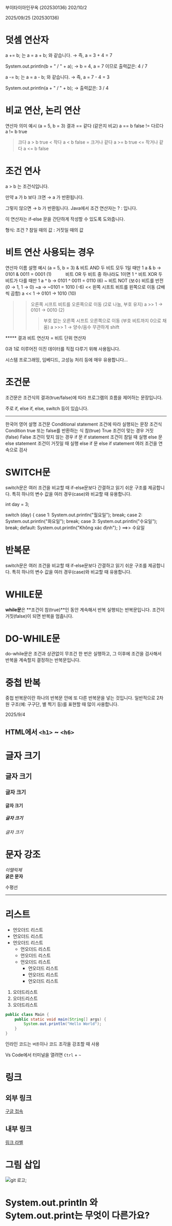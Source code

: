 부이타이아인꾸옥 (202530136)
202/10/2


2025/09/25 (202530136)
# 덧셈 연산자
a += b; 는 a = a + b; 와 같습니다.
→ 즉, a = 3 + 4 = 7

System.out.println(b + " / " + a);
→ b = 4, a = 7 이므로
출력값은: 4 / 7

a -= b; 는 a = a - b; 와 같습니다.
→ 즉, a = 7 - 4 = 3

System.out.println(a + " / " + b);
→ 출력값은: 3 / 4
# 비교 연산, 논리 연산
연산자	의미	예시 (a = 5, b = 3)	  결과
==	같다 (같은지 비교) a == b	     false
!=	다르다	          a != b	    true
>	크다	          a > b	        true
<	작다	          a < b	        false
>=	크거나 같다	       a >= b	     true
<=	작거나 같다	       a <= b	     false

# 조건 연사
a > b 는 조건식입니다.

만약 a 가 b 보다 크면 → a 가 반환됩니다.

그렇지 않으면 → b 가 반환됩니다.
    Java에서 조건 연산자는 ? : 입니다.

이 연산자는 if-else 문을 간단하게 작성할 수 있도록 도와줍니다.

형식: 조건 ? 참일 때의 값 : 거짓일 때의 값
# 비트 연산 사용되는 경우
연산자	이름 	     설명	                        예시 (a = 5, b = 3)
&	비트 AND	    두 비트 모두 1일 때만   1	     a & b → 0101 & 0011 = 0001 (1)
`	  `	            비트 OR	                      두 비트 중 하나라도 1이면 1
^	비트 XOR	     두 비트가 다를 때만 1	         a ^ b → 0101 ^ 0011 = 0110 (6)
~	비트 NOT (보수)	비트를 반전 (0 → 1, 1 → 0)	    ~a → ~0101 = 1010 (-6)
<<	왼쪽 시프트	     비트를 왼쪽으로 이동 (2배씩 곱함)	a << 1 → 0101 → 1010 (10)
>>	오른쪽 시프트	 비트를 오른쪽으로 이동 (2로 나눔, 부호 유지)	a >> 1 → 0101 →                                                                 0010 (2)
>>>	부호 없는 오른쪽 시프트	오른쪽으로 이동 (부호 비트까지 0으로 채움)	a >>> 1 
→                                                   양수/음수 무관하게 shift

***** 결과
비트 연산자 = 비트 단위 연산자

0과 1로 이루어진 이진 데이터를 직접 다루기 위해 사용됩니다.

시스템 프로그래밍, 임베디드, 고성능 처리 등에 매우 유용합니다...

# 조건문

조건문은 조건식의 결과(true/false)에 따라 프로그램의 흐름을 제어하는 문장입니다.

주로 if, else if, else, switch 등이 있습니다.

***
한국어	                영어	                설명
조건문	        Conditional statement	   조건에 따라 실행되는 문장
조건식	         Condition	               true 또는 false를 반환하는 식
참(true)	    True	                   조건이 맞는 경우
거짓(false)	    False	                   조건이 맞지 않는 경우
if 문	        if statement	           조건이 참일 때 실행
else 문	        else statement	           조건이 거짓일 때 실행
else if 문	    else if statement	       여러 조건을 연속으로 검사

# SWITCH문  
switch문은 여러 조건을 비교할 때 if-else문보다 간결하고 읽기 쉬운 구조를 제공합니다.
특히 하나의 변수 값을 여러 경우(case)와 비교할 때 유용합니다.

int day = 3;

switch (day) {
    case 1:
        System.out.println("월요일");
        break;
    case 2:
        System.out.println("화요일");
        break;
    case 3:
        System.out.println("수요일");
        break;
    default:
        System.out.println("Không xác định");
}
==>> 수요일

# 반복문 
switch문은 여러 조건을 비교할 때 if-else문보다 간결하고 읽기 쉬운 구조를 제공합니다.
특히 하나의 변수 값을 여러 경우(case)와 비교할 때 유용합니다.

# WHILE문

**while문**은 **조건이 참(true)**인 동안 계속해서 반복 실행되는 반복문입니다.
조건이 거짓(false)이 되면 반복을 멈춥니다.

# DO-WHILE문
do-while문은 조건과 상관없이 무조건 한 번은 실행하고,
그 이후에 조건을 검사해서 반복을 계속할지 결정하는 반복문입니다.


# 중첩 반복

중첩 반복문이란 하나의 반복문 안에 또 다른 반복문을 넣는 것입니다.
일반적으로 2차원 구조(예: 구구단, 별 찍기 등)를 표현할 때 많이 사용합니다.


2025/9/4


## HTML에서 `<h1>` ~ `<h6>`

# 글자 크기  
## 글자 크기
### 글자 크기
#### 글자 크기
##### 글자 크기
###### 글자 크기

# 문자 강조
*이탤릭체*  
**굵은 문자**

수평선
***

# 리스트 
* 언오더드 리스트
* 언오더드 리스트
* 언오더드 리스트
    * 언오더드 리스트
    * 언오더드 리스트
    * 언오더드 리스트
        * 언오더드 리스트
        * 언오더드 리스트
        * 언오더드 리스트

1. 오더드리스트
1. 오더드리스트
1. 오더드리스트


``` java
public class Main {
    public static void main(String[] args) {
        System.out.println("Hello World");
    }
}
```
인라인 코드는 `버튼`이나 코드 조각을 강조할 때 사용

Vs Code에서 터미널을 열려면 `Ctrl` + `~`


# 링크

## 외부 링크
[구글 접속](https://google.com "구글 주소")

## 내부 링크
[링크 라벨](#markdwon-문법 "markdwon-문법")

# 그림 삽입
![git 로고](./git.png);

# System.out.println 와 Sytem.out.print는 무엇이 다른가요?


